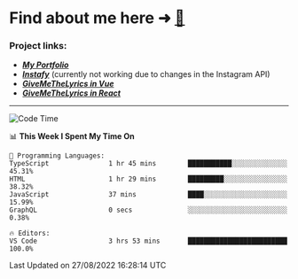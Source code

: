 # Find about me here ➜ [🧑](https://pauabella.dev)

### Project links:
- ***[My Portfolio](https://pauabella.dev)***
- ***[Instafy](https://instafy.me)*** (currently not working due to changes in the Instagram API)
- ***[GiveMeTheLyrics in Vue](https://lyrics.pauabella.dev)***
- ***[GiveMeTheLyrics in React](https://pauabella.dev/GiveMeTheLyrics)***

---
<!--START_SECTION:waka-->
![Code Time](http://img.shields.io/badge/Code%20Time-1%2C378%20hrs%2035%20mins-blue)

📊 **This Week I Spent My Time On** 

```text
💬 Programming Languages: 
TypeScript               1 hr 45 mins        ███████████░░░░░░░░░░░░░░   45.31% 
HTML                     1 hr 29 mins        █████████░░░░░░░░░░░░░░░░   38.32% 
JavaScript               37 mins             ████░░░░░░░░░░░░░░░░░░░░░   15.99% 
GraphQL                  0 secs              ░░░░░░░░░░░░░░░░░░░░░░░░░   0.38%

🔥 Editors: 
VS Code                  3 hrs 53 mins       █████████████████████████   100.0%

```


 Last Updated on 27/08/2022 16:28:14 UTC
<!--END_SECTION:waka-->
